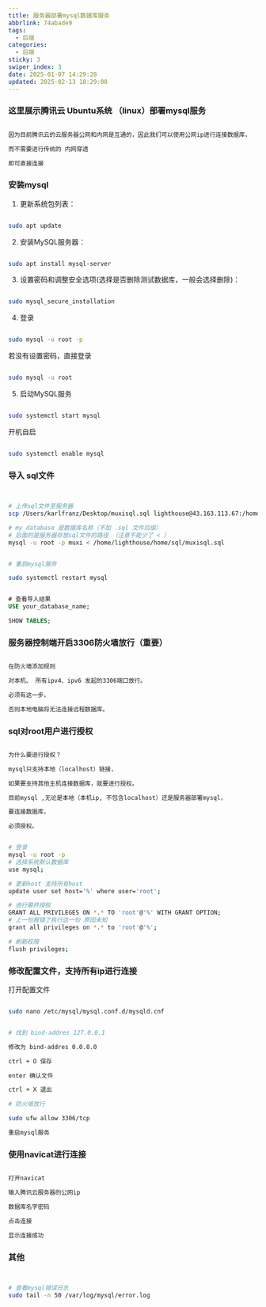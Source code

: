 ```yaml
---
title: 服务器部署mysql数据库服务
abbrlink: 74abade9
tags:
  - 后端
categories:
  - 后端
sticky: 3
swiper_index: 3
date: 2025-01-07 14:29:28
updated: 2025-02-13 18:29:00
---
```


### 这里展示腾讯云 Ubuntu系统 （linux）部署mysql服务

```tex

因为目前腾讯云的云服务器公网和内网是互通的，因此我们可以使用公网ip进行连接数据库，

而不需要进行传统的 内网穿透

即可直接连接

```

### 安装mysql

1. 更新系统包列表：

```bash

sudo apt update

```

2. 安装MySQL服务器：

```bash

sudo apt install mysql-server

```

3. 设置密码和调整安全选项(选择是否删除测试数据库，一般会选择删除)：

```bash

sudo mysql_secure_installation

```

4. 登录

```bash

sudo mysql -u root -p

```

若没有设置密码，直接登录

```bash

sudo mysql -u root 

```

5. 启动MySQL服务

```bash

sudo systemctl start mysql

```

开机自启

```bash

sudo systemctl enable mysql

```

### 导入 sql文件

```bash


# 上传sql文件至服务器
scp /Users/karlfranz/Desktop/muxisql.sql lighthouse@43.163.113.67:/home/lighthouse/home/sql/

# my_database 是数据库名称（不加 .sql 文件后缀）
# 后面的是服务器存放sql文件的路径 （注意不能少了 < ）
mysql -u root -p muxi < /home/lighthouse/home/sql/muxisql.sql

```

```bash

# 重启mysql服务

sudo systemctl restart mysql

```

```sql

# 查看导入结果
USE your_database_name;

SHOW TABLES;
```

### 服务器控制端开启3306防火墙放行（重要）

```tex

在防火墙添加规则

对本机、 所有ipv4、ipv6 发起的3306端口放行。

必须有这一步，

否则本地电脑将无法连接远程数据库。

```

### sql对root用户进行授权

```tex

为什么要进行授权？

mysql只支持本地（localhost）链接，

如果要支持其他主机连接数据库，就要进行授权。

目前mysql ,无论是本地（本机ip, 不包含localhost）还是服务器部署mysql，

要连接数据库，

必须授权。

```

```bash

# 登录
mysql -u root -p 
# 选择系统默认数据库
use mysql;

# 更新host 支持所有host
update user set host='%' where user='root';

# 进行最终授权
GRANT ALL PRIVILEGES ON *.* TO 'root'@'%' WITH GRANT OPTION;
# 上一句报错了执行这一句 原因未知
grant all privileges on *.* to 'root'@'%';

# 刷新权限
flush privileges;

```

### 修改配置文件，支持所有ip进行连接

打开配置文件

```bash

sudo nano /etc/mysql/mysql.conf.d/mysqld.cnf

```

```bash

# 找到 bind-addres 127.0.0.1

修改为 bind-addres 0.0.0.0

ctrl + O 保存

enter 确认文件

ctrl + X 退出

# 防火墙放行

sudo ufw allow 3306/tcp

重启mysql服务

```

### 使用navicat进行连接

```bash

打开navicat

输入腾讯云服务器的公网ip

数据库名字密码

点击连接

显示连接成功

```

### 其他

```bash


# 查看mysql错误日志
sudo tail -n 50 /var/log/mysql/error.log
```

